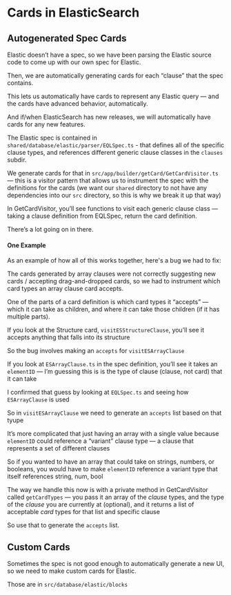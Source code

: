 # Cards in ElasticSearch

## Autogenerated Spec Cards

Elastic doesn’t have a spec, so we have been parsing the Elastic source code to come up with our own spec for Elastic.

Then, we are automatically generating cards for each “clause” that the spec contains.
 
This lets us automatically have cards to represent any Elastic query — and the cards have advanced behavior, automatically.
 
And if/when ElasticSearch has new releases, we will automatically have cards for any new features.
 
The Elastic spec is contained in `shared/database/elastic/parser/EQLSpec.ts` - that defines all of the specific clause types, and  references different generic clause classes in the `clauses` subdir.
 
We generate cards for that in `src/app/builder/getCard/GetCardVisitor.ts` — this is a visitor pattern that allows us to instrument the spec with the definitions for the cards (we want our `shared` directory to not have any dependencies into our `src` directory, so this is why we break it up that way)
 
In GetCardVisitor, you’ll see functions to visit each generic clause class — taking a clause definition from EQLSpec, return the card definition.
 
There’s a lot going on in there.
 
#### One Example

As an example of how all of this works together, here's a bug we had to fix: 

The cards generated by array clauses were not correctly suggesting new cards / accepting drag-and-dropped cards, so we had to instrument which card types an array clause card accepts.
 
One of the parts of a card definition is which card types it “accepts” — which it can take as children, and where it can take those children (if it has multiple parts).
 
If you look at the Structure card, `visitESStructureClause`, you’ll see it accepts anything that falls into its structure
 
So the bug involves making an `accepts` for `visitESArrayClause`
 
If you look at `ESArrayClause.ts` in the spec definition, you’ll see it takes an `elementID` — I’m guessing this is is the type of clause (clause, not card) that it can take
 
I confirmed that guess by looking at `EQLSpec.ts` and seeing how `ESArrayClause` is used
 
So in `visitESArrayClause` we need to generate an `accepts` list based on that tyupe
 
It’s more complicated that just having an array with a single value because `elementID` could reference a “variant” clause type — a clause that represents a set of different clauses
 
So if you wanted to have an array that could take on strings, numbers, or booleans, you would have to make `elementID` reference a variant type that itself references string, num, bool
 
The way we handle this now is with a private method in GetCardVisitor called `getCardTypes` — you pass it an array of the _clause_ types, and the type of the _clause_ you are currently at (optional), and it returns a list of acceptable _card_ types for that list and specific clause
 
So use that to generate the `accepts` list.


## Custom Cards

Sometimes the spec is not good enough to automatically generate a new UI, so we need to make custom cards for Elastic.

Those are in `src/database/elastic/blocks`
